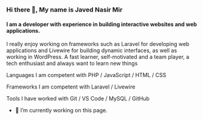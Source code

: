 ### Hi there 👋, My name is Javed Nasir Mir
#### I am a developer with experience in building interactive websites and web applications.
I really enjoy working on frameworks such as Laravel for developing web applications and Livewire for building dynamic interfaces, as well as working in WordPress.  A fast learner, self-motivated and a team player, a tech enthusiast and always want to learn new things

Languages I am competent with
PHP / JavaScript / HTML / CSS

Frameworks I am competent with
Laravel / Livewire

Tools I have worked with
Git / VS Code / MySQL / GitHub

- 🔭 I’m currently working on this page. 




